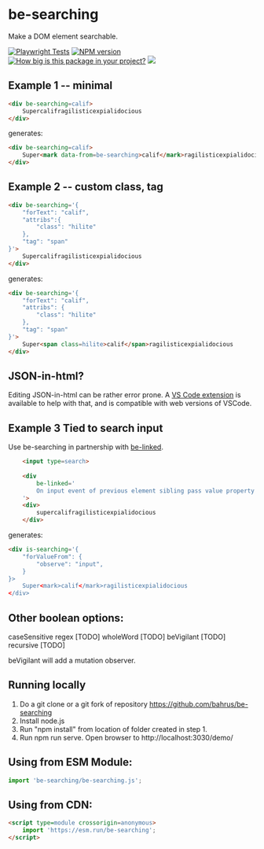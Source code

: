 # be-searching 

Make a DOM element searchable.

[![Playwright Tests](https://github.com/bahrus/be-searching/actions/workflows/CI.yml/badge.svg?branch=baseline)](https://github.com/bahrus/be-searching/actions/workflows/CI.yml)
[![NPM version](https://badge.fury.io/js/be-searching.png)](http://badge.fury.io/js/be-searching)
[![How big is this package in your project?](https://img.shields.io/bundlephobia/minzip/be-searching?style=for-the-badge)](https://bundlephobia.com/result?p=be-searching)
<img src="http://img.badgesize.io/https://cdn.jsdelivr.net/npm/be-searching?compression=gzip">

## Example 1 -- minimal

```html
<div be-searching=calif>
    Supercalifragilisticexpialidocious
</div>
```

generates:

```html
<div be-searching=calif>
    Super<mark data-from=be-searching>calif</mark>ragilisticexpialidocious
</div>
```

## Example 2 -- custom class, tag

```html
<div be-searching='{
    "forText": "calif",
    "attribs":{
        "class": "hilite"
    },
    "tag": "span"
}'>
    Supercalifragilisticexpialidocious
</div>
```

generates:

```html
<div be-searching='{
    "forText": "calif",
    "attribs": {
        "class": "hilite"
    },
    "tag": "span"
}'>
    Super<span class=hilite>calif</span>ragilisticexpialidocious
</div>
```

## JSON-in-html?

Editing JSON-in-html can be rather error prone.  A [VS Code extension](https://marketplace.visualstudio.com/items?itemName=andersonbruceb.json-in-html) is available to help with that, and is compatible with web versions of VSCode.

## Example 3 Tied to search input

Use be-searching in partnership with [be-linked](https://github.com/bahrus/be-linked).

```html
    <input type=search>
    
    <div 
        be-linked='
        On input event of previous element sibling pass value property to $0-enh-by-be-searching:forText.
    '>
    <div>
        supercalifragilisticexpialidocious
    </div>

```

generates:

```html
<div is-searching='{
    "forValueFrom": {
        "observe": "input",
    }
}>
    Super<mark>calif</mark>ragilisticexpialidocious
</div>
```

## Other boolean options: 

caseSensitive
regex [TODO]
wholeWord [TODO]
beVigilant [TODO]
recursive [TODO]

beVigilant will add a mutation observer.

## Running locally

1.  Do a git clone or a git fork of repository https://github.com/bahrus/be-searching
2.  Install node.js
3.  Run "npm install" from location of folder created in step 1.
4.  Run npm run serve.  Open browser to http://localhost:3030/demo/

## Using from ESM Module:

```JavaScript
import 'be-searching/be-searching.js';
```

## Using from CDN:

```html
<script type=module crossorigin=anonymous>
    import 'https://esm.run/be-searching';
</script>
```






